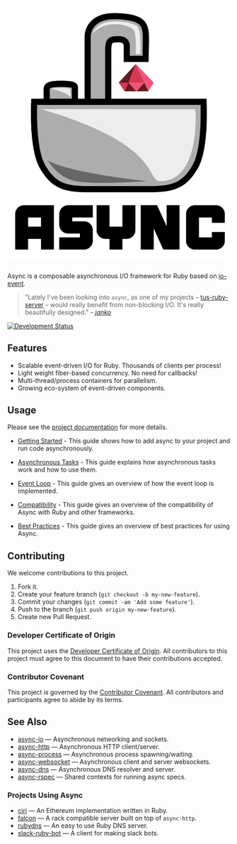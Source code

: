 # ![Async](logo.svg)

Async is a composable asynchronous I/O framework for Ruby based on [io-event](https://github.com/socketry/io-event).

> "Lately I've been looking into `async`, as one of my projects –
> [tus-ruby-server](https://github.com/janko/tus-ruby-server) – would really benefit from non-blocking I/O. It's really
> beautifully designed." *– [janko](https://github.com/janko)*

[![Development Status](https://github.com/socketry/async/workflows/Test/badge.svg)](https://github.com/socketry/async/actions?workflow=Test)

## Features

  - Scalable event-driven I/O for Ruby. Thousands of clients per process\!
  - Light weight fiber-based concurrency. No need for callbacks\!
  - Multi-thread/process containers for parallelism.
  - Growing eco-system of event-driven components.

## Usage

Please see the [project documentation](https://socketry.github.io/async/) for more details.

  - [Getting Started](https://socketry.github.io/async/guides/getting-started/index) - This guide shows how to add
    async to your project and run code asynchronously.

  - [Asynchronous Tasks](https://socketry.github.io/async/guides/asynchronous-tasks/index) - This guide explains how
    asynchronous tasks work and how to use them.

  - [Event Loop](https://socketry.github.io/async/guides/event-loop/index) - This guide gives an overview of how the
    event loop is implemented.

  - [Compatibility](https://socketry.github.io/async/guides/compatibility/index) - This guide gives an overview of the
    compatibility of Async with Ruby and other frameworks.

  - [Best Practices](https://socketry.github.io/async/guides/best-practices/index) - This guide gives an overview of
    best practices for using Async.

## Contributing

We welcome contributions to this project.

1.  Fork it.
2.  Create your feature branch (`git checkout -b my-new-feature`).
3.  Commit your changes (`git commit -am 'Add some feature'`).
4.  Push to the branch (`git push origin my-new-feature`).
5.  Create new Pull Request.

### Developer Certificate of Origin

This project uses the [Developer Certificate of Origin](https://developercertificate.org/). All contributors to this project must agree to this document to have their contributions accepted.

### Contributor Covenant

This project is governed by the [Contributor Covenant](https://www.contributor-covenant.org/). All contributors and participants agree to abide by its terms.

## See Also

  - [async-io](https://github.com/socketry/async-io) — Asynchronous networking and sockets.
  - [async-http](https://github.com/socketry/async-http) — Asynchronous HTTP client/server.
  - [async-process](https://github.com/socketry/async-process) — Asynchronous process spawning/waiting.
  - [async-websocket](https://github.com/socketry/async-websocket) — Asynchronous client and server websockets.
  - [async-dns](https://github.com/socketry/async-dns) — Asynchronous DNS resolver and server.
  - [async-rspec](https://github.com/socketry/async-rspec) — Shared contexts for running async specs.

### Projects Using Async

  - [ciri](https://github.com/ciri-ethereum/ciri) — An Ethereum implementation written in Ruby.
  - [falcon](https://github.com/socketry/falcon) — A rack compatible server built on top of `async-http`.
  - [rubydns](https://github.com/ioquatix/rubydns) — An easy to use Ruby DNS server.
  - [slack-ruby-bot](https://github.com/slack-ruby/slack-ruby-bot) — A client for making slack bots.
